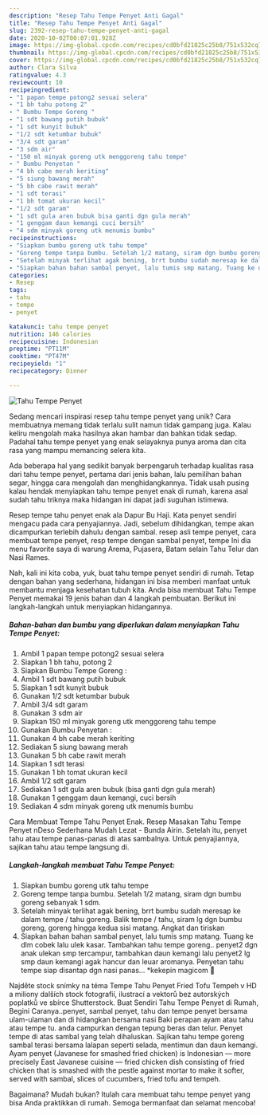 ```yaml
---
description: "Resep Tahu Tempe Penyet Anti Gagal"
title: "Resep Tahu Tempe Penyet Anti Gagal"
slug: 2392-resep-tahu-tempe-penyet-anti-gagal
date: 2020-10-02T00:07:01.928Z
image: https://img-global.cpcdn.com/recipes/cd0bfd21825c25b8/751x532cq70/tahu-tempe-penyet-foto-resep-utama.jpg
thumbnail: https://img-global.cpcdn.com/recipes/cd0bfd21825c25b8/751x532cq70/tahu-tempe-penyet-foto-resep-utama.jpg
cover: https://img-global.cpcdn.com/recipes/cd0bfd21825c25b8/751x532cq70/tahu-tempe-penyet-foto-resep-utama.jpg
author: Clara Silva
ratingvalue: 4.3
reviewcount: 10
recipeingredient:
- "1 papan tempe potong2 sesuai selera"
- "1 bh tahu potong 2"
- " Bumbu Tempe Goreng "
- "1 sdt bawang putih bubuk"
- "1 sdt kunyit bubuk"
- "1/2 sdt ketumbar bubuk"
- "3/4 sdt garam"
- "3 sdm air"
- "150 ml minyak goreng utk menggoreng tahu tempe"
- " Bumbu Penyetan "
- "4 bh cabe merah keriting"
- "5 siung bawang merah"
- "5 bh cabe rawit merah"
- "1 sdt terasi"
- "1 bh tomat ukuran kecil"
- "1/2 sdt garam"
- "1 sdt gula aren bubuk bisa ganti dgn gula merah"
- "1 genggam daun kemangi cuci bersih"
- "4 sdm minyak goreng utk menumis bumbu"
recipeinstructions:
- "Siapkan bumbu goreng utk tahu tempe"
- "Goreng tempe tanpa bumbu. Setelah 1/2 matang, siram dgn bumbu goreng sebanyak 1 sdm."
- "Setelah minyak terlihat agak bening, brrt bumbu sudah meresap ke dalam tempe / tahu goreng. Balik tempe / tahu, siram lg dgn bumbu goreng, goreng hingga kedua sisi matang. Angkat dan tiriskan"
- "Siapkan bahan bahan sambal penyet, lalu tumis smp matang. Tuang ke dlm cobek lalu ulek kasar. Tambahkan tahu tempe goreng.. penyet2 dgn anak ulekan smp tercampur, tambahkan daun kemangi lalu penyet2 lg smp daun kemangi agak hancur dan leuar aromanya. Penyetan tahu tempe siap disantap dgn nasi panas... *kekepin magicom 🤣"
categories:
- Resep
tags:
- tahu
- tempe
- penyet

katakunci: tahu tempe penyet 
nutrition: 146 calories
recipecuisine: Indonesian
preptime: "PT11M"
cooktime: "PT47M"
recipeyield: "1"
recipecategory: Dinner

---
```



![Tahu Tempe Penyet](https://img-global.cpcdn.com/recipes/cd0bfd21825c25b8/751x532cq70/tahu-tempe-penyet-foto-resep-utama.jpg)

Sedang mencari inspirasi resep tahu tempe penyet yang unik? Cara membuatnya memang tidak terlalu sulit namun tidak gampang juga. Kalau keliru mengolah maka hasilnya akan hambar dan bahkan tidak sedap. Padahal tahu tempe penyet yang enak selayaknya punya aroma dan cita rasa yang mampu memancing selera kita.

Ada beberapa hal yang sedikit banyak berpengaruh terhadap kualitas rasa dari tahu tempe penyet, pertama dari jenis bahan, lalu pemilihan bahan segar, hingga cara mengolah dan menghidangkannya. Tidak usah pusing kalau hendak menyiapkan tahu tempe penyet enak di rumah, karena asal sudah tahu triknya maka hidangan ini dapat jadi suguhan istimewa.

Resep tempe tahu penyet enak ala Dapur Bu Haji. Kata penyet sendiri mengacu pada cara penyajiannya. Jadi, sebelum dihidangkan, tempe akan dicampurkan terlebih dahulu dengan sambal. resep asli tempe penyet, cara membuat tempe penyet, resp tempe dengan sambal penyet, tempe Ini dia menu favorite saya di warung Arema, Pujasera, Batam selain Tahu Telur dan Nasi Rames.


Nah, kali ini kita coba, yuk, buat tahu tempe penyet sendiri di rumah. Tetap dengan bahan yang sederhana, hidangan ini bisa memberi manfaat untuk membantu menjaga kesehatan tubuh kita. Anda bisa membuat Tahu Tempe Penyet memakai 19 jenis bahan dan 4 langkah pembuatan. Berikut ini langkah-langkah untuk menyiapkan hidangannya.

<!--inarticleads1-->

##### Bahan-bahan dan bumbu yang diperlukan dalam menyiapkan Tahu Tempe Penyet:

1. Ambil 1 papan tempe potong2 sesuai selera
1. Siapkan 1 bh tahu, potong 2
1. Siapkan  Bumbu Tempe Goreng :
1. Ambil 1 sdt bawang putih bubuk
1. Siapkan 1 sdt kunyit bubuk
1. Gunakan 1/2 sdt ketumbar bubuk
1. Ambil 3/4 sdt garam
1. Gunakan 3 sdm air
1. Siapkan 150 ml minyak goreng utk menggoreng tahu tempe
1. Gunakan  Bumbu Penyetan :
1. Gunakan 4 bh cabe merah keriting
1. Sediakan 5 siung bawang merah
1. Gunakan 5 bh cabe rawit merah
1. Siapkan 1 sdt terasi
1. Gunakan 1 bh tomat ukuran kecil
1. Ambil 1/2 sdt garam
1. Sediakan 1 sdt gula aren bubuk (bisa ganti dgn gula merah)
1. Gunakan 1 genggam daun kemangi, cuci bersih
1. Sediakan 4 sdm minyak goreng utk menumis bumbu


Cara Membuat Tempe Tahu Penyet Enak. Resep Masakan Tahu Tempe Penyet nDeso Sederhana Mudah Lezat - Bunda Airin. Setelah itu, penyet tahu atau tempe panas-panas di atas sambalnya. Untuk penyajiannya, sajikan tahu atau tempe langsung di. 

<!--inarticleads2-->

##### Langkah-langkah membuat Tahu Tempe Penyet:

1. Siapkan bumbu goreng utk tahu tempe
1. Goreng tempe tanpa bumbu. Setelah 1/2 matang, siram dgn bumbu goreng sebanyak 1 sdm.
1. Setelah minyak terlihat agak bening, brrt bumbu sudah meresap ke dalam tempe / tahu goreng. Balik tempe / tahu, siram lg dgn bumbu goreng, goreng hingga kedua sisi matang. Angkat dan tiriskan
1. Siapkan bahan bahan sambal penyet, lalu tumis smp matang. Tuang ke dlm cobek lalu ulek kasar. Tambahkan tahu tempe goreng.. penyet2 dgn anak ulekan smp tercampur, tambahkan daun kemangi lalu penyet2 lg smp daun kemangi agak hancur dan leuar aromanya. Penyetan tahu tempe siap disantap dgn nasi panas... *kekepin magicom 🤣


Najděte stock snímky na téma Tempe Tahu Penyet Fried Tofu Tempeh v HD a miliony dalších stock fotografií, ilustrací a vektorů bez autorských poplatků ve sbírce Shutterstock. Buat Sendiri Tahu Tempe Penyet di Rumah, Begini Caranya..penyet, sambal penyet, tahu dan tempe penyet bersama ulam-ulaman dan di hidangkan bersama nasi Baki perapan ayam atau tahu atau tempe tu. anda campurkan dengan tepung beras dan telur. Penyet tempe di atas sambal yang telah dihaluskan. Sajikan tahu tempe goreng sambal terasi bersama lalapan seperti selada, mentimun dan daun kemangi. Ayam penyet (Javanese for smashed fried chicken) is Indonesian — more precisely East Javanese cuisine — fried chicken dish consisting of fried chicken that is smashed with the pestle against mortar to make it softer, served with sambal, slices of cucumbers, fried tofu and tempeh. 

Bagaimana? Mudah bukan? Itulah cara membuat tahu tempe penyet yang bisa Anda praktikkan di rumah. Semoga bermanfaat dan selamat mencoba!
